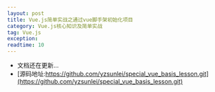 ```yaml
---
layout: post
title: Vue.js简单实战之通过vue脚手架初始化项目
category: Vue.js核心知识及简单实战
tag: Vue.js
exception: 
readtime: 10
---
```


* 文档还在更新...
* [源码地址:https://github.com/yzsunlei/special_vue_basis_lesson.git](https://github.com/yzsunlei/special_vue_basis_lesson.git)
